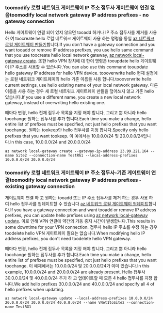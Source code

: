 ### <span data-ttu-id="55672-101"><a name="noconnection"></a>toomodify 로컬 네트워크 게이트웨이 IP 주소 접두사 게이트웨이 연결 없음</span><span class="sxs-lookup"><span data-stu-id="55672-101"><a name="noconnection"></a>toomodify local network gateway IP address prefixes - no gateway connection</span></span>

<span data-ttu-id="55672-102">Hello 게이트웨이 연결 되어 있지 않으면 tooadd 하거나 IP 주소 접두사를 제거를 사용 하 여 toocreate hello 로컬 네트워크 게이트웨이 사용 하는 명령을 동일 [az 네트워크 로컬 게이트웨이 만들기](https://docs.microsoft.com/cli/azure/network/local-gateway#create)합니다.</span><span class="sxs-lookup"><span data-stu-id="55672-102">If you don't have a gateway connection and you want tooadd or remove IP address prefixes, you use hello same command that you use toocreate hello local network gateway, [az network local-gateway create](https://docs.microsoft.com/cli/azure/network/local-gateway#create).</span></span> <span data-ttu-id="55672-103">또한 hello VPN 장치에 대 한이 명령은 tooupdate hello 게이트웨이 IP 주소를 사용할 수 있습니다.</span><span class="sxs-lookup"><span data-stu-id="55672-103">You can also use this command tooupdate hello gateway IP address for hello VPN device.</span></span> <span data-ttu-id="55672-104">toooverwrite hello 현재 설정에는 로컬 네트워크 게이트웨이의 hello 기존 이름을 사용 합니다.</span><span class="sxs-lookup"><span data-stu-id="55672-104">toooverwrite hello current settings, use hello existing name of your local network gateway.</span></span> <span data-ttu-id="55672-105">다른 이름을 사용 하는 경우 새 로컬 네트워크 게이트웨이 만들을 덮어쓰지 않고 기존 hello 있습니다.</span><span class="sxs-lookup"><span data-stu-id="55672-105">If you use a different name, you create a new local network gateway, instead of overwriting hello existing one.</span></span>

<span data-ttu-id="55672-106">때마다 변경, hello 전체 접두사 목록을 지정 해야 합니다, 그리고 뿐 아니라 hello toochange 원하는 접두사를 추가 합니다.</span><span class="sxs-lookup"><span data-stu-id="55672-106">Each time you make a change, hello entire list of prefixes must be specified, not just hello prefixes that you want toochange.</span></span> <span data-ttu-id="55672-107">원하는 tookeep만 hello 접두사를 지정 합니다.</span><span class="sxs-lookup"><span data-stu-id="55672-107">Specify only hello prefixes that you want tookeep.</span></span> <span data-ttu-id="55672-108">이 예에서는 10.0.0.0/24 및 20.0.0.0/24입니다.</span><span class="sxs-lookup"><span data-stu-id="55672-108">In this case, 10.0.0.0/24 and 20.0.0.0/24</span></span>

```azurecli
az network local-gateway create --gateway-ip-address 23.99.221.164 --name Site2 --connection-name TestRG1 --local-address-prefixes 10.0.0.0/24 20.0.0.0/24
```

### <span data-ttu-id="55672-109"><a name="withconnection"></a>toomodify 로컬 네트워크 게이트웨이 IP 주소 접두사-기존 게이트웨이 연결</span><span class="sxs-lookup"><span data-stu-id="55672-109"><a name="withconnection"></a>toomodify local network gateway IP address prefixes - existing gateway connection</span></span>

<span data-ttu-id="55672-110">게이트웨이 연결 하 고 원하는 tooadd 또는 IP 주소 접두사를 제거 하는 경우 사용 하 여 hello 접두사를 업데이트할 수 있습니다 [az 네트워크 로컬 게이트웨이 업데이트](https://docs.microsoft.com/cli/azure/network/local-gateway#update)합니다.</span><span class="sxs-lookup"><span data-stu-id="55672-110">If you have a gateway connection and want tooadd or remove IP address prefixes, you can update hello prefixes using [az network local-gateway update](https://docs.microsoft.com/cli/azure/network/local-gateway#update).</span></span> <span data-ttu-id="55672-111">이로 인해 VPN 연결에 약간의 가동 중지 시간이 발생합니다.</span><span class="sxs-lookup"><span data-stu-id="55672-111">This results in some downtime for your VPN connection.</span></span> <span data-ttu-id="55672-112">접두사 hello IP 주소를 수정 하는 경우 toodelete hello VPN 게이트웨이 필요는 없습니다.</span><span class="sxs-lookup"><span data-stu-id="55672-112">When modifying hello IP address prefixes, you don't need toodelete hello VPN gateway.</span></span>

<span data-ttu-id="55672-113">때마다 변경, hello 전체 접두사 목록을 지정 해야 합니다, 그리고 뿐 아니라 hello toochange 원하는 접두사를 추가 합니다.</span><span class="sxs-lookup"><span data-stu-id="55672-113">Each time you make a change, hello entire list of prefixes must be specified, not just hello prefixes that you want toochange.</span></span> <span data-ttu-id="55672-114">이 예제에서는 10.0.0.0/24 및 20.0.0.0/24가 이미 있습니다.</span><span class="sxs-lookup"><span data-stu-id="55672-114">In this example, 10.0.0.0/24 and 20.0.0.0/24 are already present.</span></span> <span data-ttu-id="55672-115">Hello 접두사 30.0.0.0/24 및 40.0.0.0/24 추가 하 고 업데이트할 때 모든 4 hello 접두사를 지정 합니다.</span><span class="sxs-lookup"><span data-stu-id="55672-115">We add hello prefixes 30.0.0.0/24 and 40.0.0.0/24 and specify all 4 of hello prefixes when updating.</span></span>

```azurecli
az network local-gateway update --local-address-prefixes 10.0.0.0/24 20.0.0.0/24 30.0.0.0/24 40.0.0.0/24 --name VNet1toSite2 --connection-name TestRG1
```